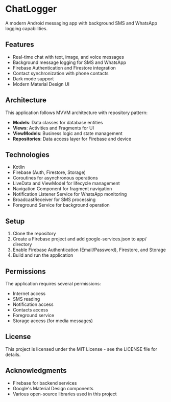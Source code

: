 # ChatLogger

A modern Android messaging app with background SMS and WhatsApp logging capabilities.

## Features

- Real-time chat with text, image, and voice messages
- Background message logging for SMS and WhatsApp
- Firebase Authentication and Firestore integration
- Contact synchronization with phone contacts
- Dark mode support
- Modern Material Design UI

## Architecture

This application follows MVVM architecture with repository pattern:

- **Models**: Data classes for database entities
- **Views**: Activities and Fragments for UI
- **ViewModels**: Business logic and state management
- **Repositories**: Data access layer for Firebase and device

## Technologies

- Kotlin
- Firebase (Auth, Firestore, Storage)
- Coroutines for asynchronous operations
- LiveData and ViewModel for lifecycle management
- Navigation Component for fragment navigation
- Notification Listener Service for WhatsApp monitoring
- BroadcastReceiver for SMS processing
- Foreground Service for background operation

## Setup

1. Clone the repository
2. Create a Firebase project and add google-services.json to app/ directory
3. Enable Firebase Authentication (Email/Password), Firestore, and Storage
4. Build and run the application

## Permissions

The application requires several permissions:
- Internet access
- SMS reading
- Notification access
- Contacts access
- Foreground service
- Storage access (for media messages)

## License

This project is licensed under the MIT License - see the LICENSE file for details.

## Acknowledgments

- Firebase for backend services
- Google's Material Design components
- Various open-source libraries used in this project
